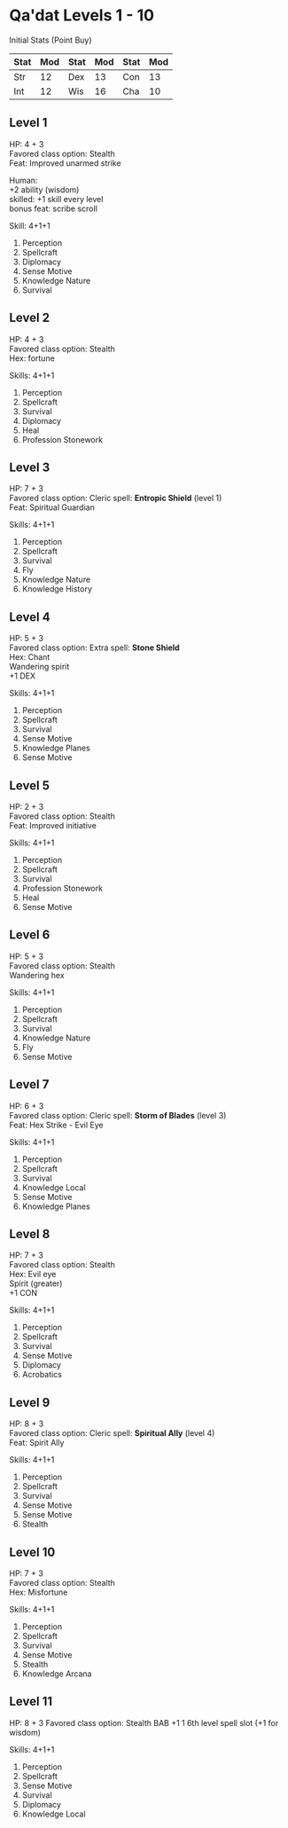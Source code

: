 # Qa'dat Levels 1 - 10

Initial Stats (Point Buy)

| Stat | Mod | Stat | Mod | Stat | Mod |
|------|-----|------|-----|------|-----|
| Str  | 12  | Dex  | 13  | Con  | 13  |
| Int  | 12  | Wis  | 16  | Cha  | 10  |


## Level 1

HP: 4 + 3  
Favored class option: Stealth  
Feat: Improved unarmed strike  

Human:  
+2 ability (wisdom)  
skilled: +1 skill every level  
bonus feat: scribe scroll  

Skill: 4+1+1  
1. Perception
2. Spellcraft
3. Diplomacy
4. Sense Motive
5. Knowledge Nature
6. Survival


## Level 2

HP: 4 + 3  
Favored class option: Stealth  
Hex: fortune  

Skills: 4+1+1  
1. Perception
2. Spellcraft
3. Survival
4. Diplomacy
5. Heal
6. Profession Stonework


## Level 3

HP: 7 + 3  
Favored class option: Cleric spell: **Entropic Shield** (level 1)  
Feat: Spiritual Guardian  

Skills: 4+1+1 
1. Perception
2. Spellcraft
3. Survival
4. Fly
5. Knowledge Nature
6. Knowledge History


## Level 4

HP: 5 + 3  
Favored class option: Extra spell: **Stone Shield**  
Hex: Chant  
Wandering spirit  
+1 DEX

Skills: 4+1+1 
1. Perception
2. Spellcraft
3. Survival
4. Sense Motive
5. Knowledge Planes
6. Sense Motive

## Level 5

HP: 2 + 3  
Favored class option: Stealth  
Feat: Improved initiative  

Skills: 4+1+1 
1. Perception
2. Spellcraft
3. Survival
4. Profession Stonework
5. Heal
6. Sense Motive


## Level 6

HP: 5 + 3  
Favored class option: Stealth  
Wandering hex  

Skills: 4+1+1 
1. Perception
2. Spellcraft
3. Survival
4. Knowledge Nature
5. Fly
6. Sense Motive


## Level 7

HP: 6 + 3   
Favored class option: Cleric spell: **Storm of Blades** (level 3)  
Feat: Hex Strike - Evil Eye  

Skills: 4+1+1 
1. Perception
2. Spellcraft
3. Survival
4. Knowledge Local
5. Sense Motive
6. Knowledge Planes


## Level 8

HP: 7 + 3  
Favored class option: Stealth  
Hex: Evil eye  
Spirit (greater)  
+1 CON

Skills: 4+1+1 
1. Perception
2. Spellcraft
3. Survival
4. Sense Motive
5. Diplomacy
6. Acrobatics


## Level 9

HP: 8 + 3  
Favored class option: Cleric spell: **Spiritual Ally** (level 4)  
Feat: Spirit Ally  

Skills: 4+1+1 
1. Perception
2. Spellcraft
3. Survival
4. Sense Motive
5. Sense Motive
6. Stealth

## Level 10

HP: 7 + 3  
Favored class option: Stealth  
Hex: Misfortune  

Skills: 4+1+1 
1. Perception
2. Spellcraft
3. Survival
4. Sense Motive
5. Stealth
6. Knowledge Arcana


## Level 11

HP: 8 + 3
Favored class option: Stealth
BAB +1 
1 6th level spell slot (+1 for wisdom)

Skills: 4+1+1  
1. Perception
2. Spellcraft
3. Sense Motive
4. Survival
5. Diplomacy
6. Knowledge Local
